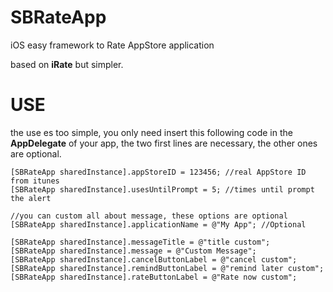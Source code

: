 SBRateApp
=========

iOS easy framework to Rate AppStore application

based on **iRate** but simpler.

USE
=========
the use es too simple, you only need insert this following code in the **AppDelegate** of your app, the two first lines are necessary, the other ones are optional.
  


    [SBRateApp sharedInstance].appStoreID = 123456; //real AppStore ID from itunes
    [SBRateApp sharedInstance].usesUntilPrompt = 5; //times until prompt the alert
    
    //you can custom all about message, these options are optional
    [SBRateApp sharedInstance].applicationName = @"My App"; //Optional
    
    [SBRateApp sharedInstance].messageTitle = @"title custom";
    [SBRateApp sharedInstance].message = @"Custom Message";
    [SBRateApp sharedInstance].cancelButtonLabel = @"cancel custom";
    [SBRateApp sharedInstance].remindButtonLabel = @"remind later custom";
    [SBRateApp sharedInstance].rateButtonLabel = @"Rate now custom";